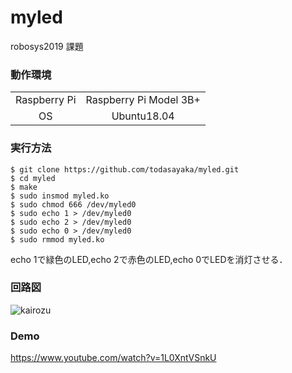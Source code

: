 # myled
robosys2019 課題

### 動作環境
|||
|:--:|:--:|
| Raspberry Pi | Raspberry Pi Model 3B+ |
| OS | Ubuntu18.04 |

### 実行方法
```
$ git clone https://github.com/todasayaka/myled.git
$ cd myled
$ make
$ sudo insmod myled.ko
$ sudo chmod 666 /dev/myled0
$ sudo echo 1 > /dev/myled0
$ sudo echo 2 > /dev/myled0
$ sudo echo 0 > /dev/myled0
$ sudo rmmod myled.ko
```
echo 1で緑色のLED,echo 2で赤色のLED,echo 0でLEDを消灯させる．

### 回路図
![kairozu](https://user-images.githubusercontent.com/58972091/71452485-de9d1380-27c8-11ea-9e9f-e99999048459.PNG)

### Demo
https://www.youtube.com/watch?v=1L0XntVSnkU
